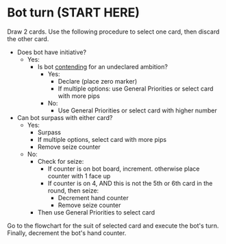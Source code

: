 # Bot turn (START HERE)

Draw 2 cards. Use the following procedure to select one card, then discard the other card.

- Does bot have initiative?
	- Yes:
		- Is bot <ins>contending</ins> for an undeclared ambition?
			- Yes:
				- Declare (place zero marker)
				- If multiple options: use General Priorities or select card with more pips
			- No:
				- Use General Priorities or select card with higher number
- Can bot surpass with either card?
	- Yes:
		- Surpass
		- If multiple options, select card with more pips
		- Remove seize counter
	- No:
		- Check for seize:
			- If counter is on bot board, increment. otherwise place counter with 1 face up
			- If counter is on 4, AND this is not the 5th or 6th card in the round, then seize:
				- Decrement hand counter
				- Remove seize counter
		- Then use General Priorities to select card

Go to the flowchart for the suit of selected card and execute the bot's turn.
<br> Finally, decrement the bot's hand counter.

<div class="pagebreak"> </div>
